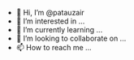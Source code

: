 - 👋 Hi, I’m @patauzair
- 👀 I’m interested in ...
- 🌱 I’m currently learning ...
- 💞️ I’m looking to collaborate on ...
- 📫 How to reach me ...

<!---
patauzair/patauzair is a ✨ special ✨ repository because its `README.md` (this file) appears on your GitHub profile.
You can click the Preview link to take a look at your changes.
--->
